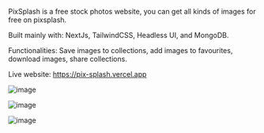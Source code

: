 PixSplash is a free stock photos website, you can get all kinds of images for free on pixsplash.

Built mainly with: NextJs, TailwindCSS, Headless UI, and MongoDB.

Functionalities: Save images to collections, add images to favourites, download images, share collections.

Live website: https://pix-splash.vercel.app


![image](https://github.com/AbassKoyang/pix-splash/assets/125982523/b198ba3f-1e31-4b12-9c99-498e1753f81a)

![image](https://github.com/AbassKoyang/pix-splash/assets/125982523/ece406d0-0067-4e5b-acc5-ea0eecf3688f)

![image](https://github.com/AbassKoyang/pix-splash/assets/125982523/a7b31df7-b9e9-4a43-a18e-70f2eef36e55)




